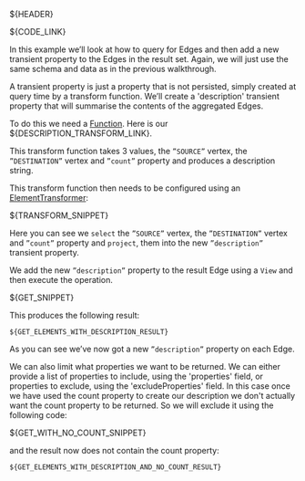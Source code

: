 ${HEADER}

${CODE_LINK}

In this example we’ll look at how to query for Edges and then add a new transient property to the Edges in the result set.
Again, we will just use the same schema and data as in the previous walkthrough.

A transient property is just a property that is not persisted, simply created at query time by a transform function. We’ll create a 'description' transient property that will summarise the contents of the aggregated Edges.

To do this we need a [Function](https://docs.oracle.com/javase/8/docs/api/java/util/function/Function.html). Here is our ${DESCRIPTION_TRANSFORM_LINK}.

This transform function takes 3 values, the `”SOURCE”` vertex, the `”DESTINATION”` vertex and `”count”` property and produces a description string.

This transform function then needs to be configured using an [ElementTransformer](http://gchq.github.io/Gaffer/uk/gov/gchq/gaffer/data/element/function/ElementTransformer.html):

${TRANSFORM_SNIPPET}

Here you can see we `select` the `”SOURCE”` vertex, the `”DESTINATION”` vertex and `”count”` property and `project`, them into the new `”description”` transient property.

We add the new `”description”` property to the result Edge using a `View` and then execute the operation.

${GET_SNIPPET}

This produces the following result:

```
${GET_ELEMENTS_WITH_DESCRIPTION_RESULT}
```

As you can see we’ve now got a new `”description”` property on each Edge.

We can also limit what properties we want to be returned. We can either provide
a list of properties to include, using the 'properties' field, or properties
to exclude, using the 'excludeProperties' field. In this case once we have used
the count property to create our description we don't actually want the count
property to be returned. So we will exclude it using the following code:

${GET_WITH_NO_COUNT_SNIPPET}

and the result now does not contain the count property:

```
${GET_ELEMENTS_WITH_DESCRIPTION_AND_NO_COUNT_RESULT}
```

